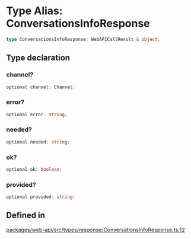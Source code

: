 # Type Alias: ConversationsInfoResponse

```ts
type ConversationsInfoResponse: WebAPICallResult & object;
```

## Type declaration

### channel?

```ts
optional channel: Channel;
```

### error?

```ts
optional error: string;
```

### needed?

```ts
optional needed: string;
```

### ok?

```ts
optional ok: boolean;
```

### provided?

```ts
optional provided: string;
```

## Defined in

[packages/web-api/src/types/response/ConversationsInfoResponse.ts:12](https://github.com/slackapi/node-slack-sdk/blob/main/packages/web-api/src/types/response/ConversationsInfoResponse.ts#L12)
